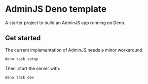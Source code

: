 # AdminJS Deno template

A starter project to build an AdminJS app running on Deno.

## Get started

The current implementation of AdminJS needs a minor workaround:

```sh
deno task setup
```

Then, start the server with:

```sh
deno task dev
```
